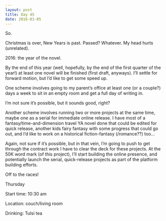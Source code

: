 ```yaml
---
layout: post
title: Day 45
date: 2016-01-05
---
```


So. 

Christmas is over, New Years is past. Passed? Whatever. My head hurts (unrelated). 

2016: the year of the novel. 

By the end of this year (well, hopefully, by the end of the first quarter of the year!) at least one novel will be finished (first draft, anyways). I’ll settle for forward motion, but I’d like to get some speed up. 

One scheme involves going to my parent’s office at least one (or a couple?) days a week to sit in an empty room and get a full day of writing in. 

I’m not sure it’s possible, but it sounds good, right? 

Another scheme involves running two or more projects at the same time, maybe one as a serial for immediate online release. I have most of a fantasy/time-and-dimension travel YA novel done that could be edited for quick release, another kids fairy fantasy with some progress that could go out, and I’d like to work on a historical fiction-fantasy (/romance??) too… 

Again, not sure if it’s possible, but in that vein, I’m going to push to get through the contract work I have to clear the deck for these projects. At the 50K word mark (of this project), I’ll start building the online presence, and potentially launch the serial, quick-release projects as part of the platform building efforts. 

Off to the races!


Thursday

Start time: 10:30 am

Location: couch/living room

Drinking: Tulsi tea
